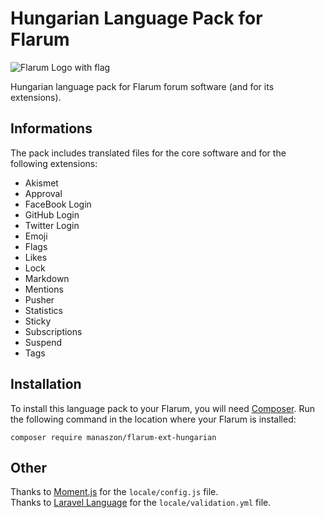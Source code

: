 # Hungarian Language Pack for Flarum
![Flarum Logo with flag](https://i.cubeupload.com/3ocEzz.png)

Hungarian language pack for Flarum forum software (and for its extensions).

## Informations
The pack includes translated files for the core software and for the following extensions:
- Akismet
- Approval
- FaceBook Login
- GitHub Login
- Twitter Login
- Emoji
- Flags
- Likes
- Lock
- Markdown
- Mentions
- Pusher
- Statistics
- Sticky
- Subscriptions
- Suspend
- Tags

## Installation
To install this language pack to your Flarum, you will need [Composer](https://getcomposer.org/). Run the following command in the location where your Flarum is installed:
```
composer require manaszon/flarum-ext-hungarian
```

## Other
Thanks to [Moment.js](https://github.com/moment/moment) for the `locale/config.js` file.<br>
Thanks to [Laravel Language](https://github.com/caouecs/Laravel-lang) for the `locale/validation.yml` file.

